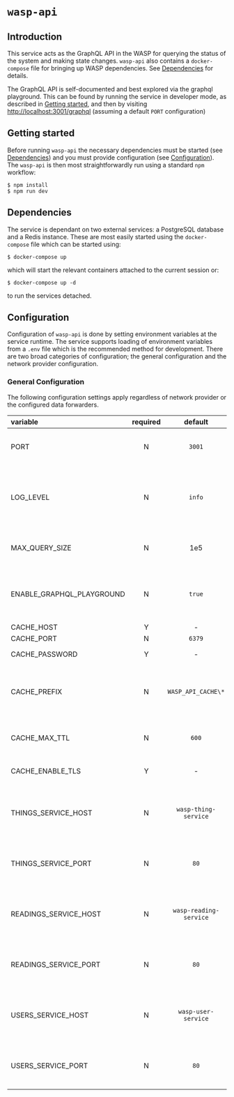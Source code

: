 # `wasp-api`

## Introduction

This service acts as the GraphQL API in the WASP for querying the status of the system and making state changes. `wasp-api` also contains a `docker-compose` file for bringing up WASP dependencies. See [Dependencies](#Dependencies) for details.

The GraphQL API is self-documented and best explored via the graphql playground. This can be found by running the service in developer mode, as described in [Getting started](#Getting-started), and then by visiting [http://localhost:3001/graphql](http://localhost:3001/graphql) (assuming a default `PORT` configuration)

## Getting started

Before running `wasp-api` the necessary dependencies must be started (see [Dependencies](#Dependencies)) and you must provide configuration (see [Configuration](#Configuration)). The `wasp-api` is then most straightforwardly run using a standard `npm` workflow:

```console
$ npm install
$ npm run dev
```

## Dependencies

The service is dependant on two external services: a PostgreSQL database and a Redis instance. These are most easily started using the `docker-compose` file which can be started using:

```console
$ docker-compose up
```

which will start the relevant containers attached to the current session or:

```console
$ docker-compose up -d
```

to run the services detached.

## Configuration

Configuration of `wasp-api` is done by setting environment variables at the service runtime. The service supports loading of environment variables from a `.env` file which is the recommended method for development. There are two broad categories of configuration; the general configuration and the network provider configuration.

### General Configuration

The following configuration settings apply regardless of network provider or the configured data forwarders.

| variable                  | required |        default         | description                                                                          |
| :------------------------ | :------: | :--------------------: | :----------------------------------------------------------------------------------- |
| PORT                      |    N     |         `3001`         | Port on which the service will listen                                                |
| LOG_LEVEL                 |    N     |         `info`         | Logging level. Valid values are [`trace`, `debug`, `info`, `warn`, `error`, `fatal`] |
| MAX_QUERY_SIZE            |    N     |          1e5           | Maximum request body size in bytes                                                   |
| ENABLE_GRAPHQL_PLAYGROUND |    N     |         `true`         | Whether the GraphQL playground should be rendered                                    |
| CACHE_HOST                |    Y     |           -            | Redis host                                                                           |
| CACHE_PORT                |    N     |         `6379`         | Redis port                                                                           |
| CACHE_PASSWORD            |    Y     |           -            | Redis password                                                                       |
| CACHE_PREFIX              |    N     |   `WASP_API_CACHE\*`   | Cache prefix to when setting items in Redis                                          |
| CACHE_MAX_TTL             |    N     |         `600`          | Maximum TTL for cache entries                                                        |
| CACHE_ENABLE_TLS          |    Y     |           -            | Does Redis require TLS connections                                                   |
| THINGS_SERVICE_HOST       |    N     |  `wasp-thing-service`  | Hostname to connect to a deployed thing-service                                      |
| THINGS_SERVICE_PORT       |    N     |          `80`          | Port to connect to a deployed thing-service                                          |
| READINGS_SERVICE_HOST     |    N     | `wasp-reading-service` | Hostname to connect to a deployed reading-service                                    |
| READINGS_SERVICE_PORT     |    N     |          `80`          | Port to connect to a deployed reading-service                                        |
| USERS_SERVICE_HOST        |    N     |  `wasp-user-service`   | Hostname to connect to a deployed user-service                                       |
| USERS_SERVICE_PORT        |    N     |          `80`          | Port to connect to a deployed user-service                                           |
